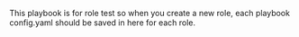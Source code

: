 This playbook is for role test so when you create a new role, each playbook config.yaml should be saved in here for each role.

